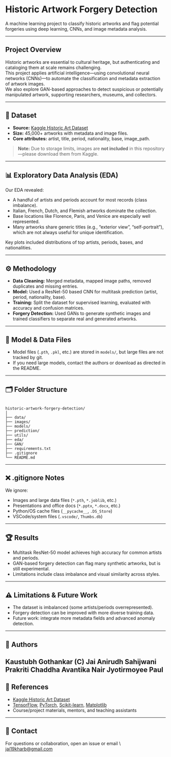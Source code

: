 
# Historic Artwork Forgery Detection

A machine learning project to classify historic artworks and flag potential forgeries using deep learning, CNNs, and image metadata analysis.

---

##  Project Overview

Historic artworks are essential to cultural heritage, but authenticating and cataloging them at scale remains challenging.  
This project applies artificial intelligence—using convolutional neural networks (CNNs)—to automate the classification and metadata extraction of artwork images.  
We also explore GAN-based approaches to detect suspicious or potentially manipulated artwork, supporting researchers, museums, and collectors.

---

## 📁 Dataset

- **Source:** [Kaggle Historic Art Dataset](https://www.kaggle.com/datasets/ansonnnnn/historic-art)
- **Size:** 45,000+ artworks with metadata and image files.
- **Core attributes:** artist, title, period, nationality, base, image_path.

> **Note:** Due to storage limits, images are **not included** in this repository—please download them from Kaggle.

---

## 📊 Exploratory Data Analysis (EDA)

Our EDA revealed:
- A handful of artists and periods account for most records (class imbalance).
- Italian, French, Dutch, and Flemish artworks dominate the collection.
- Base locations like Florence, Paris, and Venice are especially well represented.
- Many artworks share generic titles (e.g., “exterior view”, “self-portrait”), which are not always useful for unique identification.

Key plots included distributions of top artists, periods, bases, and nationalities.

---

## ⚙️ Methodology

- **Data Cleaning:** Merged metadata, mapped image paths, removed duplicates and missing entries.
- **Model:** Used a ResNet-50 based CNN for multitask prediction (artist, period, nationality, base).
- **Training:** Split the dataset for supervised learning, evaluated with accuracy and confusion matrices.
- **Forgery Detection:** Used GANs to generate synthetic images and trained classifiers to separate real and generated artworks.

---

## 💾 Model & Data Files

- Model files (`.pth`, `.pkl`, etc.) are stored in `models/`, but large files are not tracked by git.
- If you need large models, contact the authors or download as directed in the README.

---

## 🗂️ Folder Structure

```

historic-artwork-forgery-detection/
│
├── data/                 
├── images/               
├── models/               
├── prediction/           
├── utils/                
├── eda/                  
├── GAN/                  
├── requirements.txt      
├── .gitignore            
└── README.md             

````

---

## ❌ .gitignore Notes

We ignore:
- Images and large data files (`*.pth`, `*.joblib`, etc.)
- Presentations and office docs (`*.pptx`, `*.docx`, etc.)
- Python/OS cache files (`__pycache__`, `.DS_Store`)
- VSCode/system files (`.vscode/`, `Thumbs.db`)

---


## 🏆 Results

* Multitask ResNet-50 model achieves high accuracy for common artists and periods.
* GAN-based forgery detection can flag many synthetic artworks, but is still experimental.
* Limitations include class imbalance and visual similarity across styles.

---

## ⚠️ Limitations & Future Work

* The dataset is imbalanced (some artists/periods overrepresented).
* Forgery detection can be improved with more diverse training data.
* Future work: integrate more metadata fields and advanced anomaly detection.

---

## 👥 Authors

Kaustubh Gothankar (C)
Jai
Anirudh Sahijwani 
Prakriti Chaddha 
Avantika Nair 
Jyotirmoyee Paul 
---

## 📄 References

* [Kaggle Historic Art Dataset](https://www.kaggle.com/datasets/ansonnnnn/historic-art)
* [TensorFlow](https://www.tensorflow.org/), [PyTorch](https://pytorch.org/), [Scikit-learn](https://scikit-learn.org/), [Matplotlib](https://matplotlib.org/)
* Course/project materials, mentors, and teaching assistants

---

## 💬 Contact

For questions or collaboration, open an issue or email \ jai19kharb@gmail.com


